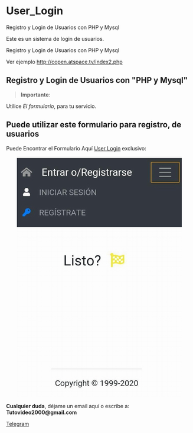 # User_Login
 Registro y Login de Usuarios con PHP y Mysql

Este es un sistema de login de usuarios. 

Registro y Login de Usuarios con PHP y Mysql

Ver ejemplo http://copen.atspace.tv/index2.php


<h2 id="permitir-aplicaciones-menos-seguras-">Registro y Login de Usuarios con "PHP y Mysql"</h2>
<blockquote>
<p><strong>Importante</strong>: </p>
</blockquote>
<p>Utilice <em>El formulario</em>, para tu servicio.</p>
<p><h2 id="permitir-aplicaciones-menos-seguras-">Puede utilizar este formulario para registro, de usuarios</h2> Puede Encontrar el Formulario Aqu&#237; <a href="https://github.com/ipxxx999/User_Login" target="_blank">User Login</a> exclusivo:</p>
<p style="text-align: center;"><img src="https://raw.githubusercontent.com/ipxxx999/User_Login/main/reg_2020.jpg" alt="Interfaz de selecci&oacute;n para permitir aplicaciones menos seguras" width="447" height="648" /></p>
</p>
<p><strong>Cualquier duda</strong>, d&#233;jame un email aqu&#237; o escribe a: <strong>Tutovideo2000@gmail.com</strong></p>

</div>
  <link rel="stylesheet" href="http://copen.atspace.tv/css_js/css/pro.min.css">
  <link rel="stylesheet" href="http://copen.atspace.tv/css_js/css/estilos.css">
<p>
<div class="channel-username-block"><a href="https://t.me/gurutvo?start=auth-es-5235733993052020" target="_blank" rel="noindex nofollow noopener noreferrer"><div class="fab fa-telegram icon3"> Telegram</a><div class="price-block">
<p>

</div>

<blockquote>

</body>
</html>
